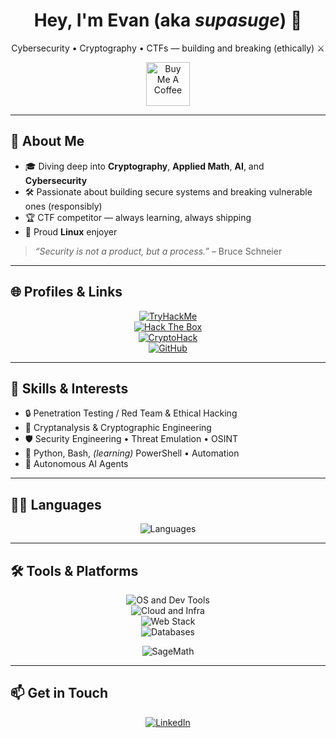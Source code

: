 <!--
**supasuge/supasuge** is a ✨ special ✨ repository because its `README.md` appears on your GitHub profile.
-->

<h1 align="center">Hey, I'm Evan (aka <i>supasuge</i>) 👋</h1>
<p align="center">
  Cybersecurity • Cryptography • CTFs — building and breaking (ethically) ⚔️
</p>


<p align="center">
  <a href="https://www.buymeacoffee.com/supasuge" target="_blank">
    <img src="https://cdn.buymeacoffee.com/buttons/v2/default-yellow.png" alt="Buy Me A Coffee" height="70">
  </a>
</p>

---

## 🔭 About Me
- 🎓 Diving deep into **Cryptography**, **Applied Math**, **AI**, and **Cybersecurity**
- 🛠️ Passionate about building secure systems and breaking vulnerable ones (responsibly)
- 🏆 CTF competitor — always learning, always shipping
- 🐧 Proud **Linux** enjoyer

> *“Security is not a product, but a process.”* – Bruce Schneier

---

## 🌐 Profiles & Links
<p align="center">
  <a href="https://tryhackme.com/p/supasuge" target="_blank">
    <img alt="TryHackMe" src="https://img.shields.io/badge/TryHackMe-supasuge-5232E7?style=flat&logo=tryhackme&logoColor=white" />
  </a>
  <br>
  <a href="https://app.hackthebox.com/profile/1492227" target="_blank">
    <img alt="Hack The Box" src="https://img.shields.io/badge/HackTheBox-supasuge-101010?style=flat&logo=hackthebox&logoColor=84FA86" />
  </a>
  <br>
  <a href="https://cryptohack.org/user/gxdqpardo/" target="_blank">
    <img alt="CryptoHack" src="https://img.shields.io/badge/CryptoHack-gxdqpardo-007ACC?style=flat&logo=googlechrome&logoColor=white" />
  </a>
  <br>
  <a href="https://github.com/supasuge" target="_blank">
    <img alt="GitHub" src="https://img.shields.io/badge/GitHub-supasuge-181717?style=flat&logo=github&logoColor=white" />
  </a>
</p>

---

## 🧰 Skills & Interests
- 🔒 Penetration Testing / Red Team & Ethical Hacking  
- 🔑 Cryptanalysis & Cryptographic Engineering  
- 🛡️ Security Engineering • Threat Emulation • OSINT  
- 🐍 Python, Bash, *(learning)* PowerShell • Automation  
- 🤖 Autonomous AI Agents

---

## 🧑‍💻 Languages
<p align="center">
  <!-- Core + Web + SRE/SecLangs -->
  <img src="https://skillicons.dev/icons?i=python,bash,powershell,c,js,ts,nodejs,html,css" alt="Languages" />
</p>

---

## 🛠️ Tools & Platforms
<p align="center">
  <!-- OS/Editors/VCS/CI -->
  <img src="https://skillicons.dev/icons?i=linux,kali,vim,vscode,ubuntu,debian,git,github,githubactions" alt="OS and Dev Tools" />
  <br/>
  <!-- Cloud/Infra -->
  <img src="https://skillicons.dev/icons?i=docker,kubernetes,terraform,ansible,aws,azure,gcp,linode" alt="Cloud and Infra" />
  <br/>
  <!-- Web/Runtime/Servers -->
  <img src="https://skillicons.dev/icons?i=nodejs,nginx,apache,postman" alt="Web Stack" />
  <br/>
  <!-- Databases/Queues -->
  <img src="https://skillicons.dev/icons?i=postgres,mysql,sqlite,mongodb,redis" alt="Databases" />
  <br/>

</p>

<!-- Optional: keep SageMath, matching your badge style -->
<p align="center">
  <img src="https://img.shields.io/badge/SageMath-8731AF?style=flat&logo=sagemath&logoColor=white" alt="SageMath"/>
</p>

---

## 📫 Get in Touch

<p align="center">
  <a href="https://linkedin.com/in/evan-pardon" target="_blank">
    <img alt="LinkedIn" src="https://img.shields.io/badge/LinkedIn-evan--pardon-0077B5?style=flat&logo=linkedin&logoColor=white" />
  </a>
</p>



